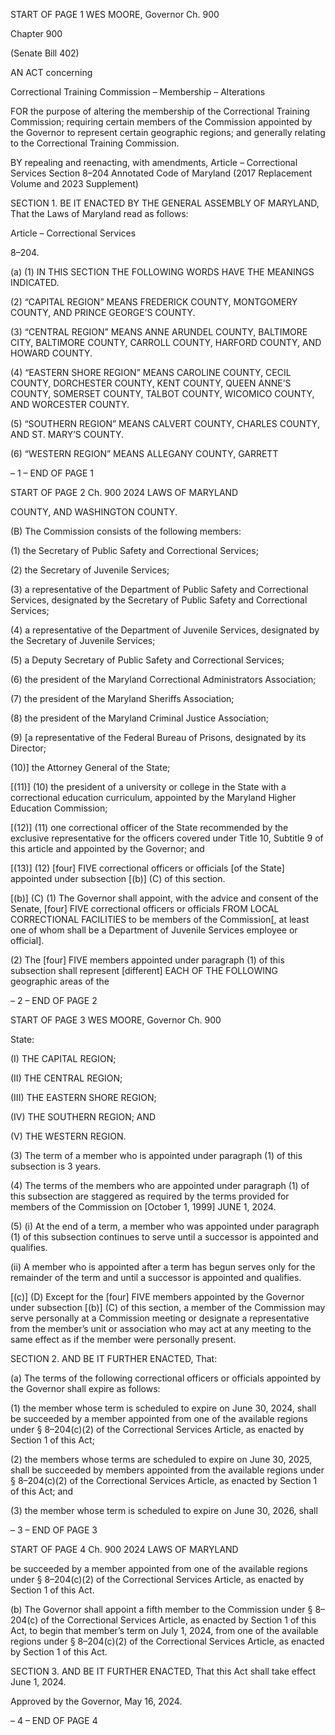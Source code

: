 START OF PAGE 1
WES MOORE, Governor Ch. 900

Chapter 900

(Senate Bill 402)

AN ACT concerning

Correctional Training Commission – Membership – Alterations

FOR the purpose of altering the membership of the Correctional Training Commission;
requiring certain members of the Commission appointed by the Governor to
represent certain geographic regions; and generally relating to the Correctional
Training Commission.

BY repealing and reenacting, with amendments,
Article – Correctional Services
Section 8–204
Annotated Code of Maryland
(2017 Replacement Volume and 2023 Supplement)

SECTION 1. BE IT ENACTED BY THE GENERAL ASSEMBLY OF MARYLAND,
That the Laws of Maryland read as follows:

Article – Correctional Services

8–204.

(a) (1) IN THIS SECTION THE FOLLOWING WORDS HAVE THE MEANINGS
INDICATED.

(2) “CAPITAL REGION” MEANS FREDERICK COUNTY, MONTGOMERY
COUNTY, AND PRINCE GEORGE’S COUNTY.

(3) “CENTRAL REGION” MEANS ANNE ARUNDEL COUNTY,
BALTIMORE CITY, BALTIMORE COUNTY, CARROLL COUNTY, HARFORD COUNTY,
AND HOWARD COUNTY.

(4) “EASTERN SHORE REGION” MEANS CAROLINE COUNTY, CECIL
COUNTY, DORCHESTER COUNTY, KENT COUNTY, QUEEN ANNE’S COUNTY,
SOMERSET COUNTY, TALBOT COUNTY, WICOMICO COUNTY, AND WORCESTER
COUNTY.

(5) “SOUTHERN REGION” MEANS CALVERT COUNTY, CHARLES
COUNTY, AND ST. MARY’S COUNTY.

(6) “WESTERN REGION” MEANS ALLEGANY COUNTY, GARRETT

– 1 –
END OF PAGE 1

START OF PAGE 2
Ch. 900 2024 LAWS OF MARYLAND

COUNTY, AND WASHINGTON COUNTY.

(B) The Commission consists of the following members:

(1) the Secretary of Public Safety and Correctional Services;

(2) the Secretary of Juvenile Services;

(3) a representative of the Department of Public Safety and Correctional
Services, designated by the Secretary of Public Safety and Correctional Services;

(4) a representative of the Department of Juvenile Services, designated by
the Secretary of Juvenile Services;

(5) a Deputy Secretary of Public Safety and Correctional Services;

(6) the president of the Maryland Correctional Administrators Association;

(7) the president of the Maryland Sheriffs Association;

(8) the president of the Maryland Criminal Justice Association;

(9) [a representative of the Federal Bureau of Prisons, designated by its
Director;

(10)] the Attorney General of the State;

[(11)] (10) the president of a university or college in the State with a
correctional education curriculum, appointed by the Maryland Higher Education
Commission;

[(12)] (11) one correctional officer of the State recommended by the
exclusive representative for the officers covered under Title 10, Subtitle 9 of this article and
appointed by the Governor; and

[(13)] (12) [four] FIVE correctional officers or officials [of the State]
appointed under subsection [(b)] (C) of this section.

[(b)] (C) (1) The Governor shall appoint, with the advice and consent of the
Senate, [four] FIVE correctional officers or officials FROM LOCAL CORRECTIONAL
FACILITIES to be members of the Commission[, at least one of whom shall be a Department
of Juvenile Services employee or official].

(2) The [four] FIVE members appointed under paragraph (1) of this
subsection shall represent [different] EACH OF THE FOLLOWING geographic areas of the

– 2 –
END OF PAGE 2

START OF PAGE 3
WES MOORE, Governor Ch. 900

State:

(I) THE CAPITAL REGION;

(II) THE CENTRAL REGION;

(III) THE EASTERN SHORE REGION;

(IV) THE SOUTHERN REGION; AND

(V) THE WESTERN REGION.

(3) The term of a member who is appointed under paragraph (1) of this
subsection is 3 years.

(4) The terms of the members who are appointed under paragraph (1) of
this subsection are staggered as required by the terms provided for members of the
Commission on [October 1, 1999] JUNE 1, 2024.

(5) (i) At the end of a term, a member who was appointed under
paragraph (1) of this subsection continues to serve until a successor is appointed and
qualifies.

(ii) A member who is appointed after a term has begun serves only
for the remainder of the term and until a successor is appointed and qualifies.

[(c)] (D) Except for the [four] FIVE members appointed by the Governor under
subsection [(b)] (C) of this section, a member of the Commission may serve personally at a
Commission meeting or designate a representative from the member’s unit or association
who may act at any meeting to the same effect as if the member were personally present.

SECTION 2. AND BE IT FURTHER ENACTED, That:

(a) The terms of the following correctional officers or officials appointed by the
Governor shall expire as follows:

(1) the member whose term is scheduled to expire on June 30, 2024, shall
be succeeded by a member appointed from one of the available regions under § 8–204(c)(2)
of the Correctional Services Article, as enacted by Section 1 of this Act;

(2) the members whose terms are scheduled to expire on June 30, 2025,
shall be succeeded by members appointed from the available regions under § 8–204(c)(2) of
the Correctional Services Article, as enacted by Section 1 of this Act; and

(3) the member whose term is scheduled to expire on June 30, 2026, shall

– 3 –
END OF PAGE 3

START OF PAGE 4
Ch. 900 2024 LAWS OF MARYLAND

be succeeded by a member appointed from one of the available regions under § 8–204(c)(2)
of the Correctional Services Article, as enacted by Section 1 of this Act.

(b) The Governor shall appoint a fifth member to the Commission under §
8–204(c) of the Correctional Services Article, as enacted by Section 1 of this Act, to begin
that member’s term on July 1, 2024, from one of the available regions under § 8–204(c)(2)
of the Correctional Services Article, as enacted by Section 1 of this Act.

SECTION 3. AND BE IT FURTHER ENACTED, That this Act shall take effect June
1, 2024.

Approved by the Governor, May 16, 2024.

– 4 –
END OF PAGE 4